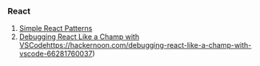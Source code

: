 ### React

1. [Simple React Patterns](http://lucasmreis.github.io/blog/simple-react-patterns/)
2. [Debugging React Like a Champ with VSCode](https://hackernoon.com/debugging-react-like-a-champ-with-vscode-66281760037)https://hackernoon.com/debugging-react-like-a-champ-with-vscode-66281760037)
